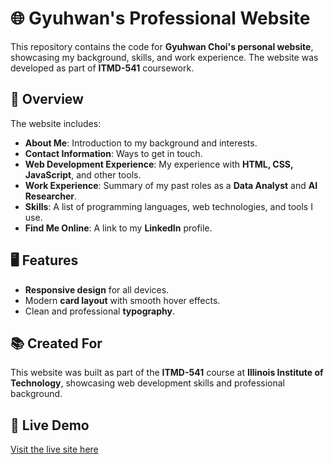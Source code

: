 # 🌐 Gyuhwan's Professional Website

This repository contains the code for **Gyuhwan Choi's personal website**, showcasing my background, skills, and work experience. The website was developed as part of **ITMD-541** coursework.

## 📄 Overview
The website includes:
- **About Me**: Introduction to my background and interests.
- **Contact Information**: Ways to get in touch.
- **Web Development Experience**: My experience with **HTML, CSS, JavaScript**, and other tools.
- **Work Experience**: Summary of my past roles as a **Data Analyst** and **AI Researcher**.
- **Skills**: A list of programming languages, web technologies, and tools I use.
- **Find Me Online**: A link to my **LinkedIn** profile.

## 🖥️ Features
- **Responsive design** for all devices.
- Modern **card layout** with smooth hover effects.
- Clean and professional **typography**.

## 📚 Created For
This website was built as part of the **ITMD-541** course at **Illinois Institute of Technology**, showcasing web development skills and professional background.

## 🚀 Live Demo
[Visit the live site here](https://choi0619.github.io/gyuhwan-professional-website/)
